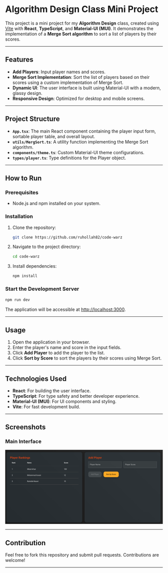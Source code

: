 # Algorithm Design Class Mini Project

This project is a mini project for my **Algorithm Design** class, created using [Vite](https://vitejs.dev/) with **React**, **TypeScript**, and **Material-UI (MUI)**. It demonstrates the implementation of a **Merge Sort algorithm** to sort a list of players by their scores.

---

## Features

- **Add Players**: Input player names and scores.
- **Merge Sort Implementation**: Sort the list of players based on their scores using a custom implementation of Merge Sort.
- **Dynamic UI**: The user interface is built using Material-UI with a modern, glassy design.
- **Responsive Design**: Optimized for desktop and mobile screens.

---

## Project Structure

- **`App.tsx`**: The main React component containing the player input form, sortable player table, and overall layout.
- **`utils/MergSort.ts`**: A utility function implementing the Merge Sort algorithm.
- **`components/theme.ts`**: Custom Material-UI theme configurations.
- **`types/player.ts`**: Type definitions for the Player object.

---

## How to Run

### Prerequisites

- Node.js and npm installed on your system.

### Installation

1. Clone the repository:
   ```bash
   git clone https://github.com/ruhollah82/code-warz
   ```
2. Navigate to the project directory:
   ```bash
   cd code-warz
   ```
3. Install dependencies:
   ```bash
   npm install
   ```

### Start the Development Server

```bash
npm run dev
```

The application will be accessible at [http://localhost:3000](http://localhost:3000).

---

## Usage

1. Open the application in your browser.
2. Enter the player's name and score in the input fields.
3. Click **Add Player** to add the player to the list.
4. Click **Sort by Score** to sort the players by their scores using Merge Sort.

---

## Technologies Used

- **React**: For building the user interface.
- **TypeScript**: For type safety and better developer experience.
- **Material-UI (MUI)**: For UI components and styling.
- **Vite**: For fast development build.

---

## Screenshots

### Main Interface

![Main Interface](https://github.com/ruhollah82/code-warz/blob/main/src/assets/interface.png)

---

## Contribution

Feel free to fork this repository and submit pull requests. Contributions are welcome!

---
